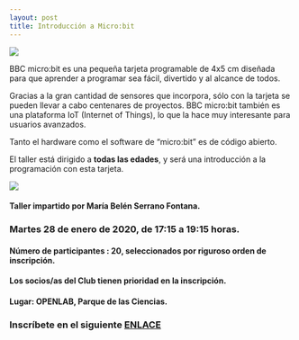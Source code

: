 ```yaml
---
layout: post
title: Introducción a Micro:bit
---
```


![](http://clubroboticagranada.github.io/images/microbit.jpg)

BBC micro:bit es una pequeña tarjeta programable de 4x5 cm diseñada para que aprender a programar sea fácil, divertido y al alcance de todos.

Gracias a la gran cantidad de sensores que incorpora, sólo con la tarjeta se pueden llevar a cabo centenares de proyectos. BBC micro:bit también es una plataforma IoT (Internet of Things), lo que la hace muy interesante para usuarios avanzados.

Tanto el hardware como el software de “micro:bit” es de código abierto.



El taller está dirigido a **todas las edades**, y será una introducción a la programación con esta tarjeta.

![](http://clubroboticagranada.github.io/images/microbit-front.png)

#### Taller impartido por María Belén Serrano Fontana.

### Martes 28 de enero de 2020, de 17:15 a 19:15 horas.




#### Número de participantes : 20,  seleccionados por riguroso orden de inscripción.


#### Los socios/as del Club tienen prioridad en la inscripción.


#### Lugar: OPENLAB, Parque de las Ciencias.






### Inscríbete en el siguiente [ENLACE](https://forms.gle/JBCyamfHVLK119ZAA)
